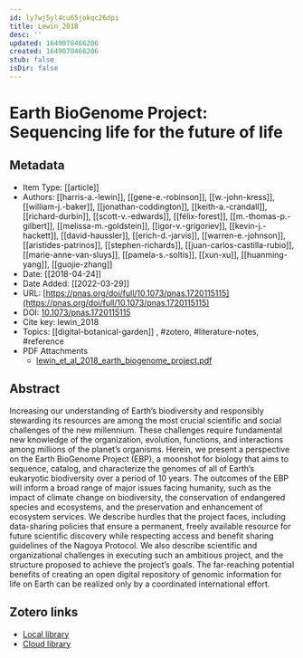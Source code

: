 ```yaml
---
id: ly7wj5yl4cu65jokqc26dpi
title: Lewin_2018
desc: ''
updated: 1649078466206
created: 1649078466206
stub: false
isDir: false
---
```

# Earth BioGenome Project: Sequencing life for the future of life

## Metadata

* Item Type: [[article]]
* Authors: [[harris-a.-lewin]], [[gene-e.-robinson]], [[w.-john-kress]], [[william-j.-baker]], [[jonathan-coddington]], [[keith-a.-crandall]], [[richard-durbin]], [[scott-v.-edwards]], [[félix-forest]], [[m.-thomas-p.-gilbert]], [[melissa-m.-goldstein]], [[igor-v.-grigoriev]], [[kevin-j.-hackett]], [[david-haussler]], [[erich-d.-jarvis]], [[warren-e.-johnson]], [[aristides-patrinos]], [[stephen-richards]], [[juan-carlos-castilla-rubio]], [[marie-anne-van-sluys]], [[pamela-s.-soltis]], [[xun-xu]], [[huanming-yang]], [[guojie-zhang]]
* Date: [[2018-04-24]]
* Date Added: [[2022-03-29]]
* URL: [https://pnas.org/doi/full/10.1073/pnas.1720115115](https://pnas.org/doi/full/10.1073/pnas.1720115115)
* DOI: [10.1073/pnas.1720115115](https://doi.org/10.1073/pnas.1720115115)
* Cite key: lewin_2018
* Topics: [[digital-botanical-garden]]
, #zotero, #literature-notes, #reference
* PDF Attachments
	- [lewin_et_al_2018_earth_biogenome_project.pdf](zotero://open-pdf/library/items/EDQN478N)

## Abstract

Increasing our understanding of Earth’s biodiversity and responsibly stewarding its resources are among the most crucial scientific and social challenges of the new millennium. These challenges require fundamental new knowledge of the organization, evolution, functions, and interactions among millions of the planet’s organisms. Herein, we present a perspective on the Earth BioGenome Project (EBP), a moonshot for biology that aims to sequence, catalog, and characterize the genomes of all of Earth’s eukaryotic biodiversity over a period of 10 years. The outcomes of the EBP will inform a broad range of major issues facing humanity, such as the impact of climate change on biodiversity, the conservation of endangered species and ecosystems, and the preservation and enhancement of ecosystem services. We describe hurdles that the project faces, including data-sharing policies that ensure a permanent, freely available resource for future scientific discovery while respecting access and benefit sharing guidelines of the Nagoya Protocol. We also describe scientific and organizational challenges in executing such an ambitious project, and the structure proposed to achieve the project’s goals. The far-reaching potential benefits of creating an open digital repository of genomic information for life on Earth can be realized only by a coordinated international effort.


##  Zotero links
* [Local library](zotero://select/items/3_WFB93VL3)
* [Cloud library](http://zotero.org/groups/4613367/items/WFB93VL3)


